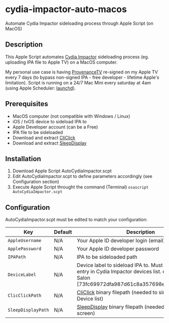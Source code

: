 # cydia-impactor-auto-macos
Automate Cydia Impactor sideloading process through Apple Script (on MacOS)

## Description
This Apple Script automates [Cydia Impactor](http://www.cydiaimpactor.com/) sideloading process (eg. uploading IPA file to Apple TV) on a MacOS computer.

My personal use case is having [ProvenanceTV](https://github.com/Provenance-Emu/Provenance) re-signed on my Apple TV every 7 days (to bypass non-signed IPA - free developer - lifetime Apple's limitation). Script is running on a 24/7 Mac Mini every saturday at 4am (using Apple Scheduler: [launchd](http://www.launchd.info/)).

## Prerequisites

* MacOS computer (not compatible with Windows / Linux)
* iOS / tvOS device to sideload IPA to
* Apple Developer account (can be a Free)
* IPA file to be sideloaded
* Download and extract [CliClick](https://github.com/BlueM/cliclick)
* Download and extract [SleepDisplay](https://github.com/bigkm/SleepDisplay/zipball/master)

## Installation

1. Download Apple Script AutoCydiaImpactor.scpt
2. Edit AutoCydiaImpactor.scpt to define parameters accordingly (see Configuration section)
3. Execute Apple Script throught the command (Terminal) `osascript AutoCydiaImpactor.scpt`

## Configuration

AutoCydiaImpactor.scpt must be edited to match your configuration:

| Key | Default | Description |
| --- | --- | --- |
| `AppleUsername` | N/A | Your Apple ID developer login (email)|
| `ApplePassword` | N/A | Your Apple ID developer password |
| `IPAPath` | N/A | IPA to be sideloaded path|
| `DeviceLabel` | N/A | Device label to sideload IPA to. Must match one of the entry in Cydia Impactor devices list. e.g. "Apple TV Salon [73fc69972dfa987d61c8a357698e1833fa6f9cd7]"|
| `ClicClickPath` | N/A | [CliClick](https://github.com/BlueM/cliclick) binary filepath (needed to simulate click on Device list)|
| `SleepDisplayPath` | N/A | [SleepDisplay](https://github.com/bigkm/SleepDisplay/zipball/master) binary filepath (needed to wakeup screen)|

